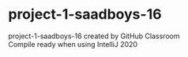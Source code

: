 # project-1-saadboys-16
project-1-saadboys-16 created by GitHub Classroom    
Compile ready when using IntelliJ 2020
